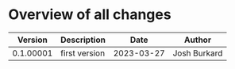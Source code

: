 # Overview of all changes

Version | Description | Date | Author
-|-|-|-
0.1.00001 | first version | 2023-03-27 | Josh Burkard

